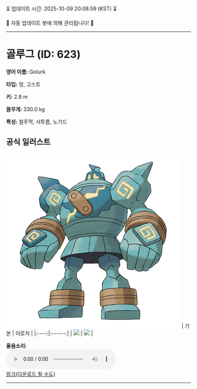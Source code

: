 
⏳ 업데이트 시간: 2025-10-09 20:08:59 (KST) ⏳

🤖 자동 업데이트 봇에 의해 관리됩니다! 🤖

---

# 골루그 (ID: 623)
**영어 이름:** Golurk

**타입:** 땅, 고스트

**키:** 2.8 m

**몸무게:** 330.0 kg

**특성:** 철주먹, 서투름, 노가드

## 공식 일러스트
![](https://raw.githubusercontent.com/PokeAPI/sprites/master/sprites/pokemon/other/official-artwork/623.png)
| 기본 | 이로치 |
|:----:|:------:|
| <img src="http://play.pokemonshowdown.com/sprites/ani/golurk.gif" width="200"> | <img src="http://play.pokemonshowdown.com/sprites/ani-shiny/golurk.gif" width="200"> |

**울음소리:**<br><audio controls src="https://raw.githubusercontent.com/PokeAPI/cries/main/cries/pokemon/latest/623.ogg"></audio><br> [링크(다운로드 될 수도)](https://raw.githubusercontent.com/PokeAPI/cries/main/cries/pokemon/latest/623.ogg)


---
